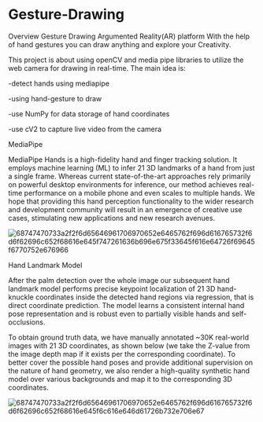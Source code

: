 # Gesture-Drawing
Overview
Gesture Drawing Argumented Reality(AR) platform  With the help of hand gestures you can draw anything and explore your Creativity.

This project is about using openCV and media pipe libraries to utilize the web camera for drawing in real-time.
The main idea is:

-detect hands using mediapipe


-using hand-gesture to draw 


-use NumPy for data storage of hand coordinates 


-use cV2 to capture live video from the camera


MediaPipe

MediaPipe Hands is a high-fidelity hand and finger tracking solution. It employs machine learning (ML) to infer 21 3D landmarks of a hand from just a single frame. Whereas current state-of-the-art approaches rely primarily on powerful desktop environments for inference, our method achieves real-time performance on a mobile phone and even scales to multiple hands. We hope that providing this hand perception functionality to the wider research and development community will result in an emergence of creative use cases, stimulating new applications and new research avenues.


![68747470733a2f2f6d65646961706970652e6465762f696d616765732f6d6f62696c652f68616e645f747261636b696e675f33645f616e64726f69645f6770752e676966](https://github.com/SAM389/Gesture-Drawing/assets/58984497/83d7e8a8-73d2-4f90-826b-03727f6e7e0b)


Hand Landmark Model


After the palm detection over the whole image our subsequent hand landmark model performs precise keypoint localization of 21 3D hand-knuckle coordinates inside the detected hand regions via regression, that is direct coordinate prediction. The model learns a consistent internal hand pose representation and is robust even to partially visible hands and self-occlusions.


To obtain ground truth data, we have manually annotated ~30K real-world images with 21 3D coordinates, as shown below (we take the Z-value from the image depth map if it exists per the corresponding coordinate). To better cover the possible hand poses and provide additional supervision on the nature of hand geometry, we also render a high-quality synthetic hand model over various backgrounds and map it to the corresponding 3D coordinates.


![68747470733a2f2f6d65646961706970652e6465762f696d616765732f6d6f62696c652f68616e645f6c616e646d61726b732e706e67](https://github.com/SAM389/Gesture-Drawing/assets/58984497/e9b1384f-5f0b-4de8-a005-4521eb467645)





